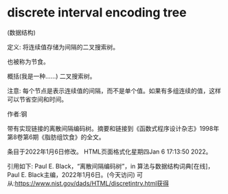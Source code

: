 # discrete interval encoding tree


(数据结构)



定义:
将连续值存储为间隔的二叉搜索树。



也被称为节食。



概括(我是一种……)
二叉搜索树。



注意:
每个节点是表示连续值的间隔，而不是单个值。如果有多组连续的值，这样可以节省空间和时间。


作者:钢


带有实现链接的离散间隔编码树。摘要和链接到《函数式程序设计杂志》1998年第8卷第6期《脂肪组饮食》的全文。








条目于2022年1月6日修改。
HTML页面格式化星期四Jan 6 17:13:50 2022。



引用如下:
Paul E. Black，“离散间隔编码树”，in
算法与数据结构词典[在线]，Paul E. Black主编，2022年1月6日。(今天访问)
可从:https://www.nist.gov/dads/HTML/discretintrv.html获得